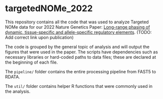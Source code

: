 # targetedNOMe_2022

This repository contains all the code that was used to analyze Targeted NOMe data for our 2022 Nature Genetics Paper: [Long-range phasing of dynamic, tissue-specific and allele-specific regulatory elements](https://www.nature.com/ng/). (TODO: Add correct link upon publication)

The code is grouped by the general topic of analysis and will output the figures that were used in the paper. The scripts have dependencies such as necessary libraries or hard-coded paths to data files; these are declared at the beginning of each file.

The `pipeline/` folder contains the entire processing pipeline from FAST5 to RDATA.

The `util/` folder contains helper R functions that were commonly used in the analysis.

